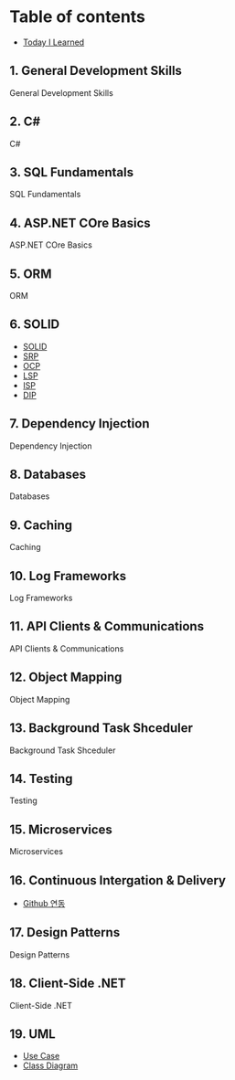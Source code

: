 # Table of contents

* [Today I Learned](README.md)

## 1. General Development Skills
General Development Skills

## 2. C#
C#

## 3. SQL Fundamentals
SQL Fundamentals

## 4. ASP.NET COre Basics
ASP.NET COre Basics

## 5. ORM
ORM

## 6. SOLID
* [SOLID](6.%20SOLID/SOLID.md)
* [SRP](6.%20SOLID/SRP.md)
* [OCP](6.%20SOLID/OCP.md)
* [LSP](6.%20SOLID/LSP.md)
* [ISP](6.%20SOLID/ISP.md)
* [DIP](6.%20SOLID/DIP.md)

## 7. Dependency Injection
Dependency Injection

## 8. Databases
Databases

## 9. Caching
Caching

## 10. Log Frameworks
Log Frameworks

## 11. API Clients & Communications
API Clients & Communications

## 12. Object Mapping
Object Mapping

## 13. Background Task Shceduler
Background Task Shceduler

## 14. Testing
Testing

## 15. Microservices
Microservices

## 16. Continuous Intergation & Delivery
* [Github 연동](16.%20Continuous%20Intergation%20%26%20Delivery/gitbook/github.md)

## 17. Design Patterns
Design Patterns

## 18. Client-Side .NET
Client-Side .NET

## 19. UML
* [Use Case](19.%20UML/use-case.md)
* [Class Diagram](19.%20UML/class-diagram.md)


